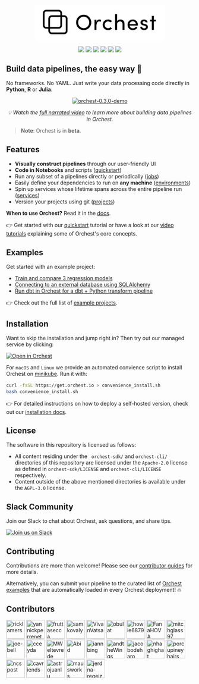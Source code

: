 <p align="center">
<a href="https://orchest.io">
  <img src="docs/source/img/logo.png" width="350px" />
</a>
</p>

<p align="center">
<a href=https://orchest.io><img src="https://img.shields.io/badge/Website-violet?style=flat&logo=webflow&labelColor=5c5c5c"></a>
<a href=https://docs.orchest.io/en/stable><img src="https://readthedocs.org/projects/orchest/badge/?version=stable&style=flat"></a>
<a href=https://www.orchest.io/video-tutorials><img src="https://img.shields.io/badge/Video tutorials-blue?style=flat&logo=airplayvideo&labelColor=5c5c5c"></a>
<a href=https://docs.orchest.io/en/stable/getting_started/quickstart.html><img src="https://img.shields.io/badge/Quickstart-blue?style=flat&logo=readthedocs&labelColor=5c5c5c&color=fc0373"></a>
<a href=https://www.orchest.io/#orchest-cloud><img src="https://img.shields.io/badge/Orchest%20Cloud-blue?style=flat&logo=iCloud&labelColor=5c5c5c&logoColor=white"></a>
<a href=https://join.slack.com/t/orchest/shared_invite/zt-g6wooj3r-6XI8TCWJrXvUnXKdIKU_8w><img src="https://img.shields.io/badge/Slack-violet?style=flat&logo=slack&labelColor=5c5c5c"></a>
</p>

## Build data pipelines, the easy way 🙌

No frameworks. No YAML. Just write your data processing code directly in **Python**, **R** or
**Julia**.

<p align="center">
<a target="_blank" href="https://vimeo.com/589879082"><img src="https://user-images.githubusercontent.com/1309307/111806797-a2c10300-88d2-11eb-9f21-bf1544f95b34.gif" width="868px" alt="orchest-0.3.0-demo" /></a/></p>
<p align="center">
  <i>💡 Watch the <a target="_blank" href="https://vimeo.com/589879082">full narrated video</a> to learn more about building data pipelines in Orchest.</i>
 </p>

> **Note**: Orchest is in **beta**.

## Features

- **Visually construct pipelines** through our user-friendly UI
- **Code in Notebooks** and scripts
  ([quickstart](https://docs.orchest.io/en/stable/getting_started/quickstart.html))
- Run any subset of a pipelines directly or periodically
  ([jobs](https://docs.orchest.io/en/stable/fundamentals/jobs.html))
- Easily define your dependencies to run on **any machine**
  ([environments](https://docs.orchest.io/en/stable/fundamentals/environments.html))
- Spin up services whose lifetime spans across the entire pipeline run
  ([services](https://docs.orchest.io/en/stable/fundamentals/services.html))
- Version your projects using git
  ([projects](https://docs.orchest.io/en/stable/fundamentals/projects.html))

**When to use Orchest?** Read it in the
[docs](https://docs.orchest.io/en/stable/getting_started/when_to_use_orchest.html).

👉 Get started with our
[quickstart](https://docs.orchest.io/en/stable/getting_started/quickstart.html) tutorial or have a look at our [video tutorials](https://www.orchest.io/video-tutorials) explaining some of Orchest's core concepts.

## Examples

Get started with an example project:

- [Train and compare 3 regression models](https://github.com/orchest/quickstart)
- [Connecting to an external database using SQLAlchemy](https://github.com/astrojuanlu/orchest-sqlalchemy)
- [Run dbt in Orchest for a dbt + Python transform pipeline](https://github.com/ricklamers/orchest-dbt)

👉 Check out the full list of [example projects](https://github.com/orchest/orchest-examples).

## Installation

Want to skip the installation and jump right in? Then try out our managed service by clicking:

[![Open in Orchest](https://github.com/orchest/orchest-examples/raw/main/imgs/open_in_orchest_large.svg)](https://cloud.orchest.io/)

For `macOS` and `Linux` we provide an automated convience script to install Orchest on
[minikube](https://minikube.sigs.k8s.io/docs/). Run it with:

```sh
curl -fsSL https://get.orchest.io > convenience_install.sh
bash convenience_install.sh
```

👉 For detailed instructions on how to deploy a self-hosted version, check out our [installation
docs](https://docs.orchest.io/en/stable/getting_started/installation.html).

## License

The software in this repository is licensed as follows:

- All content residing under the ` orchest-sdk/` and `orchest-cli/` directories of this repository
  are licensed under the `Apache-2.0` license as defined in `orchest-sdk/LICENSE` and
  `orchest-cli/LICENSE` respectively.
- Content outside of the above mentioned directories is available under the `AGPL-3.0` license.

## Slack Community

Join our Slack to chat about Orchest, ask questions, and share tips.

[![Join us on Slack](https://img.shields.io/badge/%20-Join%20us%20on%20Slack-blue?style=for-the-badge&logo=slack&labelColor=5c5c5c)](https://join.slack.com/t/orchest/shared_invite/zt-g6wooj3r-6XI8TCWJrXvUnXKdIKU_8w)

## Contributing

Contributions are more than welcome! Please see our [contributor
guides](https://docs.orchest.io/en/stable/development/contributing.html) for more details.

Alternatively, you can submit your pipeline to the curated list of [Orchest
examples](https://github.com/orchest/orchest-examples) that are automatically loaded in every
Orchest deployment! 🔥

## Contributors

<!-- To get src for img: https://api.github.com/users/username -->

<a href="https://github.com/ricklamers"><img src="https://avatars2.githubusercontent.com/u/1309307?v=4" title="ricklamers" width="50" height="50"></a>
<a href="https://github.com/yannickperrenet"><img src="https://avatars0.githubusercontent.com/u/26223174?v=4" title="yannickperrenet" width="50" height="50"></a>
<a href="https://github.com/fruttasecca"><img src="https://avatars3.githubusercontent.com/u/19429509?v=4" title="fruttasecca" width="50" height="50"></a>
<a href="https://github.com/samkovaly"><img src="https://avatars2.githubusercontent.com/u/32314099?v=4" title="samkovaly" width="50" height="50"></a>
<a href="https://github.com/VivanVatsa"><img src="https://avatars0.githubusercontent.com/u/56357691?v=4" title="VivanVatsa" width="50" height="50"></a>
<a href="https://github.com/obulat"><img src="https://avatars1.githubusercontent.com/u/15233243?v=4" title="obulat" width="50" height="50"></a>
<a href="https://github.com/howie6879"><img src="https://avatars.githubusercontent.com/u/17047388?v=4" title="howie6879" width="50" height="50"></a>
<a href="https://github.com/FanaHOVA"><img src="https://avatars.githubusercontent.com/u/6490430?v=4" title="FanaHOVA" width="50" height="50"></a>
<a href="https://github.com/mitchglass97"><img src="https://avatars.githubusercontent.com/u/52224377?v=4" title="mitchglass97" width="50" height="50"></a>
<a href="https://github.com/joe-bell"><img src="https://avatars.githubusercontent.com/u/7349341?v=4" title="joe-bell" width="50" height="50"></a>
<a href="https://github.com/cceyda"><img src="https://avatars.githubusercontent.com/u/15624271?v=4" title="cceyda" width="50" height="50"></a>
<a href="https://github.com/MWeltevrede"><img src="https://avatars.githubusercontent.com/u/31962715?v=4" title="MWeltevrede" width="50" height="50"></a>
<a href="https://github.com/kingabzpro"><img src="https://avatars.githubusercontent.com/u/36753484?v=4" title="Abid" width="50" height="50"></a>
<a href="https://github.com/iannbing"><img src="https://avatars.githubusercontent.com/u/627607?v=4" title="iannbing" width="50" height="50"></a>
<a href="https://github.com/andtheWings"><img src="https://avatars.githubusercontent.com/u/5892089?v=4" title="andtheWings" width="50" height="50"></a>
<a href="https://github.com/jacobodeharo"><img src="https://avatars.githubusercontent.com/jacobodeharo?v=4" title="jacobodeharo" width="50" height="50"></a>
<a href="https://github.com/nhaghighat"><img src="https://avatars.githubusercontent.com/u/3792293?v=4" title="nhaghighat" width="50" height="50"></a>
<a href="https://github.com/porcupineyhairs"><img src="https://avatars.githubusercontent.com/u/61983466?v=4" title="porcupineyhairs" width="50" height="50"></a>
<a href="https://github.com/ncspost"><img src="https://avatars.githubusercontent.com/ncspost?v=4" title="ncspost" width="50" height="50"></a>
<a href="https://github.com/cavriends"><img src="https://avatars.githubusercontent.com/u/4497501?v=4" title="cavriends" width="50" height="50"></a>
<a href="https://github.com/astrojuanlu"><img src="https://avatars.githubusercontent.com/u/316517?v=4" title="astrojuanlu" width="50" height="50"></a>
<a href="https://github.com/mausworks"><img src="https://avatars.githubusercontent.com/u/8259221?v=4" title="mausworks" width="50" height="50"></a>
<a href="https://github.com/jerdna-regeiz"><img src="https://avatars.githubusercontent.com/u/7195718?v=4" title="jerdna-regeiz" width="50" height="50"></a>
